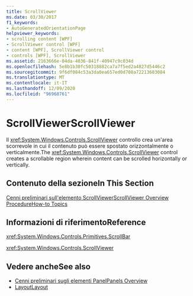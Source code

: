 ```yaml
---
title: ScrollViewer
ms.date: 03/30/2017
f1_keywords:
- AutoGeneratedOrientationPage
helpviewer_keywords:
- scrolling content [WPF]
- ScrollViewer control [WPF]
- content [WPF], ScrollViewer control
- controls [WPF], ScrollViewer
ms.assetid: 2163666e-04da-4036-841f-40947c9c034d
ms.openlocfilehash: 5e8b1b30fc50318882ca7a7f5ed2a4827d5446c2
ms.sourcegitcommit: 9f6df084c53a3da0ea657ed0d708a72213683084
ms.translationtype: MT
ms.contentlocale: it-IT
ms.lasthandoff: 12/09/2020
ms.locfileid: "96968761"
---
```

# <a name="scrollviewer"></a><span data-ttu-id="f4bba-102">ScrollViewer</span><span class="sxs-lookup"><span data-stu-id="f4bba-102">ScrollViewer</span></span>
<span data-ttu-id="f4bba-103">Il <xref:System.Windows.Controls.ScrollViewer> controllo crea un'area scorrevole in cui il contenuto può essere spostato orizzontalmente o verticalmente.</span><span class="sxs-lookup"><span data-stu-id="f4bba-103">The <xref:System.Windows.Controls.ScrollViewer> control creates a scrollable region wherein content can be scrolled horizontally or vertically.</span></span>  
  
## <a name="in-this-section"></a><span data-ttu-id="f4bba-104">Contenuto della sezione</span><span class="sxs-lookup"><span data-stu-id="f4bba-104">In This Section</span></span>  
 [<span data-ttu-id="f4bba-105">Cenni preliminari sull'elemento ScrollViewer</span><span class="sxs-lookup"><span data-stu-id="f4bba-105">ScrollViewer Overview</span></span>](scrollviewer-overview.md)  
 [<span data-ttu-id="f4bba-106">Procedure</span><span class="sxs-lookup"><span data-stu-id="f4bba-106">How-to Topics</span></span>](scrollviewer-how-to-topics.md)  
  
## <a name="reference"></a><span data-ttu-id="f4bba-107">Informazioni di riferimento</span><span class="sxs-lookup"><span data-stu-id="f4bba-107">Reference</span></span>  
 <xref:System.Windows.Controls.Primitives.ScrollBar>  
  
 <xref:System.Windows.Controls.ScrollViewer>  
  
## <a name="see-also"></a><span data-ttu-id="f4bba-108">Vedere anche</span><span class="sxs-lookup"><span data-stu-id="f4bba-108">See also</span></span>

- [<span data-ttu-id="f4bba-109">Cenni preliminari sugli elementi Panel</span><span class="sxs-lookup"><span data-stu-id="f4bba-109">Panels Overview</span></span>](panels-overview.md)
- [<span data-ttu-id="f4bba-110">Layout</span><span class="sxs-lookup"><span data-stu-id="f4bba-110">Layout</span></span>](../advanced/layout.md)

